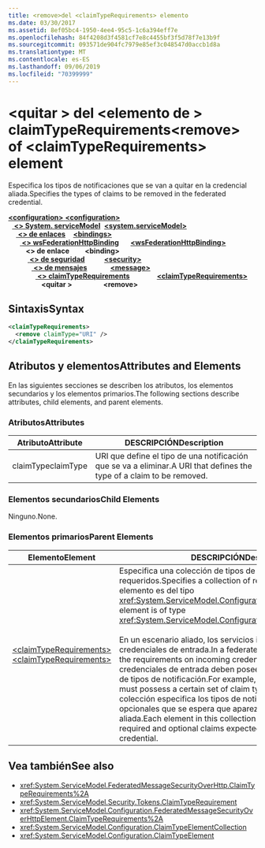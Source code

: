 ```yaml
---
title: <remove>del <claimTypeRequirements> elemento
ms.date: 03/30/2017
ms.assetid: 8ef05bc4-1950-4ee4-95c5-1c6a394eff7e
ms.openlocfilehash: 84f4208d3f4581cf7e8c4455bf3f5d78f7e13b9f
ms.sourcegitcommit: 093571de904fc7979e85ef3c048547d0accb1d8a
ms.translationtype: MT
ms.contentlocale: es-ES
ms.lasthandoff: 09/06/2019
ms.locfileid: "70399999"
---
```

# <a name="remove-of-claimtyperequirements-element"></a><span data-ttu-id="fc996-102">\<quitar > del \<elemento de > claimTypeRequirements</span><span class="sxs-lookup"><span data-stu-id="fc996-102">\<remove> of \<claimTypeRequirements> element</span></span>
<span data-ttu-id="fc996-103">Especifica los tipos de notificaciones que se van a quitar en la credencial aliada.</span><span class="sxs-lookup"><span data-stu-id="fc996-103">Specifies the types of claims to be removed in the federated credential.</span></span>  
  
<span data-ttu-id="fc996-104">[ **\<configuration>** ](../configuration-element.md)</span><span class="sxs-lookup"><span data-stu-id="fc996-104">[**\<configuration>**](../configuration-element.md)</span></span>\
<span data-ttu-id="fc996-105">&nbsp;&nbsp;[ **\<> System. serviceModel**](system-servicemodel.md)</span><span class="sxs-lookup"><span data-stu-id="fc996-105">&nbsp;&nbsp;[**\<system.serviceModel>**](system-servicemodel.md)</span></span>\
<span data-ttu-id="fc996-106">&nbsp;&nbsp;&nbsp;&nbsp;[ **\<> de enlaces**](bindings.md)</span><span class="sxs-lookup"><span data-stu-id="fc996-106">&nbsp;&nbsp;&nbsp;&nbsp;[**\<bindings>**](bindings.md)</span></span>\
<span data-ttu-id="fc996-107">&nbsp;&nbsp;&nbsp;&nbsp;&nbsp;&nbsp;[ **\<> wsFederationHttpBinding**](wsfederationhttpbinding.md)</span><span class="sxs-lookup"><span data-stu-id="fc996-107">&nbsp;&nbsp;&nbsp;&nbsp;&nbsp;&nbsp;[**\<wsFederationHttpBinding>**](wsfederationhttpbinding.md)</span></span>\
<span data-ttu-id="fc996-108">&nbsp;&nbsp;&nbsp;&nbsp;&nbsp;&nbsp;&nbsp;&nbsp; **\<> de enlace**</span><span class="sxs-lookup"><span data-stu-id="fc996-108">&nbsp;&nbsp;&nbsp;&nbsp;&nbsp;&nbsp;&nbsp;&nbsp;**\<binding>**</span></span>\
<span data-ttu-id="fc996-109">&nbsp;&nbsp;&nbsp;&nbsp;&nbsp;&nbsp;&nbsp;&nbsp;&nbsp;&nbsp;[ **\<> de seguridad**](security-of-wsfederationhttpbinding.md)</span><span class="sxs-lookup"><span data-stu-id="fc996-109">&nbsp;&nbsp;&nbsp;&nbsp;&nbsp;&nbsp;&nbsp;&nbsp;&nbsp;&nbsp;[**\<security>**](security-of-wsfederationhttpbinding.md)</span></span>\
<span data-ttu-id="fc996-110">&nbsp;&nbsp;&nbsp;&nbsp;&nbsp;&nbsp;&nbsp;&nbsp;&nbsp;&nbsp;&nbsp;&nbsp;[ **\<> de mensajes**](message-element-of-wsfederationhttpbinding.md)</span><span class="sxs-lookup"><span data-stu-id="fc996-110">&nbsp;&nbsp;&nbsp;&nbsp;&nbsp;&nbsp;&nbsp;&nbsp;&nbsp;&nbsp;&nbsp;&nbsp;[**\<message>**](message-element-of-wsfederationhttpbinding.md)</span></span>\
<span data-ttu-id="fc996-111">&nbsp;&nbsp;&nbsp;&nbsp;&nbsp;&nbsp;&nbsp;&nbsp;&nbsp;&nbsp;&nbsp;&nbsp;&nbsp;&nbsp;[ **\<> claimTypeRequirements**](claimtyperequirements-for-message.md)</span><span class="sxs-lookup"><span data-stu-id="fc996-111">&nbsp;&nbsp;&nbsp;&nbsp;&nbsp;&nbsp;&nbsp;&nbsp;&nbsp;&nbsp;&nbsp;&nbsp;&nbsp;&nbsp;[**\<claimTypeRequirements>**](claimtyperequirements-for-message.md)</span></span>\
<span data-ttu-id="fc996-112">&nbsp;&nbsp;&nbsp;&nbsp;&nbsp;&nbsp;&nbsp;&nbsp;&nbsp;&nbsp;&nbsp;&nbsp;&nbsp;&nbsp;&nbsp;&nbsp; **\<quitar >**</span><span class="sxs-lookup"><span data-stu-id="fc996-112">&nbsp;&nbsp;&nbsp;&nbsp;&nbsp;&nbsp;&nbsp;&nbsp;&nbsp;&nbsp;&nbsp;&nbsp;&nbsp;&nbsp;&nbsp;&nbsp;**\<remove>**</span></span>  
  
## <a name="syntax"></a><span data-ttu-id="fc996-113">Sintaxis</span><span class="sxs-lookup"><span data-stu-id="fc996-113">Syntax</span></span>  
  
```xml  
<claimTypeRequirements>
  <remove claimType="URI" />
</claimTypeRequirements>
```  
  
## <a name="attributes-and-elements"></a><span data-ttu-id="fc996-114">Atributos y elementos</span><span class="sxs-lookup"><span data-stu-id="fc996-114">Attributes and Elements</span></span>  
 <span data-ttu-id="fc996-115">En las siguientes secciones se describen los atributos, los elementos secundarios y los elementos primarios.</span><span class="sxs-lookup"><span data-stu-id="fc996-115">The following sections describe attributes, child elements, and parent elements.</span></span>  
  
### <a name="attributes"></a><span data-ttu-id="fc996-116">Atributos</span><span class="sxs-lookup"><span data-stu-id="fc996-116">Attributes</span></span>  
  
|<span data-ttu-id="fc996-117">Atributo</span><span class="sxs-lookup"><span data-stu-id="fc996-117">Attribute</span></span>|<span data-ttu-id="fc996-118">DESCRIPCIÓN</span><span class="sxs-lookup"><span data-stu-id="fc996-118">Description</span></span>|  
|---------------|-----------------|  
|<span data-ttu-id="fc996-119">claimType</span><span class="sxs-lookup"><span data-stu-id="fc996-119">claimType</span></span>|<span data-ttu-id="fc996-120">URI que define el tipo de una notificación que se va a eliminar.</span><span class="sxs-lookup"><span data-stu-id="fc996-120">A URI that defines the type of a claim to be removed.</span></span>|  
  
### <a name="child-elements"></a><span data-ttu-id="fc996-121">Elementos secundarios</span><span class="sxs-lookup"><span data-stu-id="fc996-121">Child Elements</span></span>  
 <span data-ttu-id="fc996-122">Ninguno.</span><span class="sxs-lookup"><span data-stu-id="fc996-122">None.</span></span>  
  
### <a name="parent-elements"></a><span data-ttu-id="fc996-123">Elementos primarios</span><span class="sxs-lookup"><span data-stu-id="fc996-123">Parent Elements</span></span>  
  
|<span data-ttu-id="fc996-124">Elemento</span><span class="sxs-lookup"><span data-stu-id="fc996-124">Element</span></span>|<span data-ttu-id="fc996-125">DESCRIPCIÓN</span><span class="sxs-lookup"><span data-stu-id="fc996-125">Description</span></span>|  
|-------------|-----------------|  
|[<span data-ttu-id="fc996-126">\<claimTypeRequirements></span><span class="sxs-lookup"><span data-stu-id="fc996-126">\<claimTypeRequirements></span></span>](claimtyperequirements-for-message.md)|<span data-ttu-id="fc996-127">Especifica una colección de tipos de notificación requeridos.</span><span class="sxs-lookup"><span data-stu-id="fc996-127">Specifies a collection of required claim types.</span></span> <span data-ttu-id="fc996-128">Cada elemento es del tipo <xref:System.ServiceModel.Configuration.ClaimTypeElement>.</span><span class="sxs-lookup"><span data-stu-id="fc996-128">Each element is of type <xref:System.ServiceModel.Configuration.ClaimTypeElement>.</span></span><br /><br /> <span data-ttu-id="fc996-129">En un escenario aliado, los servicios indican los requisitos de las credenciales de entrada.</span><span class="sxs-lookup"><span data-stu-id="fc996-129">In a federated scenario, services state the requirements on incoming credentials.</span></span> <span data-ttu-id="fc996-130">Por ejemplo, las credenciales de entrada deben poseer un determinado conjunto de tipos de notificación.</span><span class="sxs-lookup"><span data-stu-id="fc996-130">For example, the incoming credentials must possess a certain set of claim types.</span></span> <span data-ttu-id="fc996-131">Cada elemento de la colección especifica los tipos de notificaciones necesarias y opcionales que se espera que aparezcan en una credencial aliada.</span><span class="sxs-lookup"><span data-stu-id="fc996-131">Each element in this collection specifies the types of required and optional claims expected to appear in a federated credential.</span></span>|  
  
## <a name="see-also"></a><span data-ttu-id="fc996-132">Vea también</span><span class="sxs-lookup"><span data-stu-id="fc996-132">See also</span></span>

- <xref:System.ServiceModel.FederatedMessageSecurityOverHttp.ClaimTypeRequirements%2A>
- <xref:System.ServiceModel.Security.Tokens.ClaimTypeRequirement>
- <xref:System.ServiceModel.Configuration.FederatedMessageSecurityOverHttpElement.ClaimTypeRequirements%2A>
- <xref:System.ServiceModel.Configuration.ClaimTypeElementCollection>
- <xref:System.ServiceModel.Configuration.ClaimTypeElement>
